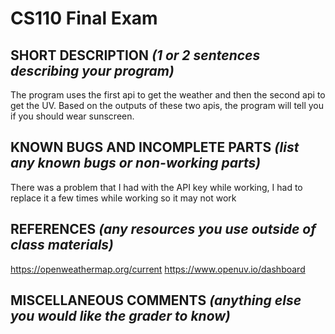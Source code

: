 # CS110 Final Exam

## SHORT DESCRIPTION *(1 or 2 sentences describing your program)*
The program uses the first api to get the weather and then the second api to get the UV. Based on the outputs of these two apis, the program will tell you if you should wear sunscreen.
## KNOWN BUGS AND INCOMPLETE PARTS *(list any known bugs or non-working parts)*
There was a problem that I had with the API key while working, I had to replace it a few times while working so it may not work
## REFERENCES *(any resources you use outside of class materials)*
https://openweathermap.org/current
https://www.openuv.io/dashboard
## MISCELLANEOUS COMMENTS *(anything else you would like the grader to know)*